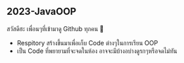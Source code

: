 ## 2023-JavaOOP
สวัสดีฮะ เพื่อนๆที่เข้ามาดู Github ทุกคน 🤗
- Respitory สร้างขึ้นมาเพื่อเก็บ Code ต่างๆในการเรียน OOP
- เป็น Code ที่พยายามที่จะจดในห้อง อาจจะมีบ้างอบ่างดูรกๆหรือจดไม่ทัน

